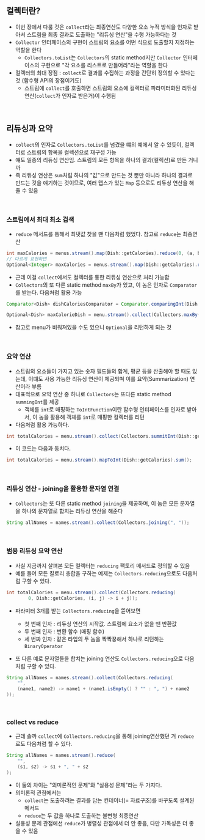 ## 컬렉터란?
- 이번 장에서 다룰 것은 `collect`라는 최종연산도 다양한 요소 누적 방식을 인자로 받아서 스트림을 최종 결과로 도출하는 "리듀싱 연산"을 수행 가능하다는 것
- `Collector` 인터페이스의 구현이 스트림의 요소를 어떤 식으로 도출할지 지정하는 역할을 한다
  - `Collectors.toList`는 `Collectors`의 static method지만 `Collector` 인터페이스의 구현으로 "각 요소를 리스트로 만들어라"라는 역할을 한다
- 컬렉터의 최대 장점 : `collect`로 결과를 수집하는 과정을 간단히 정의할 수 있다는 것 (함수형 API의 장점이기도)
  - 스트림에 `collect`를 호출하면 스트림의 요소에 컬렉터로 파라미터화된 리듀싱 연산(`collect`가 인자로 받은거)이 수행됨

<br>  

## 리듀싱과 요약
- `collect`의 인자로 `Collectors.toList`를 넘겼을 떄의 예에서 알 수 있듯이, 컬렉터로 스트림의 항목을 컬렉션으로 재구성 가능
- 얘도 일종의 리듀싱 연산임. 스트림의 모든 항목을 하나의 결과(컬렉션)로 만든 거니까
- 즉 리듀싱 연산은 `sum`처럼 하나의 "값"으로 만드는 것 뿐만 아니라 하나의 결과로 만드는 것을 얘기하는 것이므로, 여러 뎁스가 있는 `Map` 등으로도 리듀싱 연산을 해줄 수 있음

<br>

### 스트림에서 최대 최소 검색
- `reduce` 메서드를 통해서 최댓값 찾을 땐 다음처럼 했었다. 참고로 `reduce`는 최종연산
```java
int maxCalories = menus.stream().map(Dish::getCalories).reduce(0, (a, b) -> Math.max(a, b));
// 다르게 표현하면
Optional<Integer> maxCalories = menus.stream().map(Dish::getCalories).reduce(Integer::max);
```

- 근데 이걸 `collect`에서도 컬렉터를 통한 리듀싱 연산으로 처리 가능함
- `Collectors`의 또 다른 static method `maxBy`가 있고, 이 놈은 인자로 `Comparator`를 받는다. 다음처럼 활용 가능
```java
Comparator<Dish> dishCaloriesComparator = Comparator.comparingInt(Dish::getCalories);

Optional<Dish> maxCalorieDish = menu.stream().collect(Collectors.maxBy(dishCaloriesComparator));
```

- 참고로 menu가 비워져있을 수도 있으니 `Optional`을 리턴하게 되는 것

<br>

### 요약 연산
- 스트림의 요소들이 가지고 있는 숫자 필드들의 합계, 평균 등을 산출해야 할 때도 있는데, 이떄도 사용 가능한 리듀싱 연산이 제공되며 이를 요약(Summarization) 연산이라 부름
- 대표적으로 요약 연산 중 하나로 `Collectors`는 또다른 static method `summingInt`를 제공
  - 객체를 `int`로 매핑하는 `ToIntFunction`이란 함수형 인터페이스를 인자로 받아서, 이 놈을 활용해 객체를 `int`로 매핑한 컬렉터를 리턴
- 다음처럼 활용 가능하다.
```java
int totalCalories = menu.stream().collect(Collectors.summitInt(Dish::getCalories));
```

- 이 코드는 다음과 동치다.
```java
int totalCalories = menu.stream().mapToInt(Dish::getCalories).sum();
```

<br>

### 리듀싱 연산 - joining을 활용한 문자열 연결
- `Collectors`는 또 다른 static method `joining`을 제공하며, 이 놈은 모든 문자열을 하나의 문자열로 합치는 리듀싱 연산을 해준다
```java
String allNames = names.stream().collect(Collectors.joining(", "));
```

<br>

### 범용 리듀싱 요약 연산
- 사실 지금까지 살펴본 모든 컬렉터는 `reducing` 팩토리 메서드로 정의할 수 있음
- 예를 들어 모든 칼로리 총합을 구하는 예제는 `Collectors.reducing`으로도 다음처럼 구할 수 있다.
```java
int totalCalories = menu.stream().collect(Collectors.reducing(
        0, Dish::getCalories, (i, j) -> i + j));
```
- 파라미터 3개를 받는 `Collectors.reducing`을 뜯어보면
  - 첫 번째 인자 : 리듀싱 연산의 시작값. 스트림에 요소가 없을 땐 반환값
  - 두 번째 인자 : 변환 함수 (매핑 함수)
  - 세 번짜 인자 : 같은 타입의 두 놈을 짝짝꿍해서 하나로 리턴하는 `BinaryOperator`

- 또 다른 예로 문자열들을 합치는 joining 연산도 `Collectors.reducing`으로 다음처럼 구할 수 있다.
```java
String allNames = names.stream().collect(Collectors.reducing(
    "",
    (name1, name2) -> name1 + (name1.isEmpty() ? "" : ", ") + name2
));
```

<br>

### collect vs reduce
- 근데 솔까 `collect`에 `Collectors.reducing`을 통해 joining연산했던 거 `reduce`로도 다음처럼 할 수 있다.
```java
String allNames = names.stream().reduce(
    "",
    (s1, s2) -> s1 + ", " + s2
);
```

- 이 둘의 차이는 "의미론적인 문제"와 "실용성 문제"라는 두 가지다.
- 의미론적 관점에서는 
  - `collect`는 도출하려는 결과를 담는 컨테이너(= 자료구조)를 바꾸도록 설계된 메서드
  - `reduce`는 두 값을 하나로 도출하는 불변형 최종연산
- 실용성 문제 관점에선 `reduce`가 병렬성 관점에서 더 안 좋음, 다만 가독성은 더 좋을 수 있음
